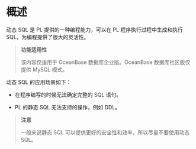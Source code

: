 概述 
=======================

动态 SQL 是 PL 提供的一种编程能力，可以在 PL 程序执行过程中生成和执行 SQL，为编程提供了很大的灵活性。

>**功能适用性**
>
>该内容仅适用于 OceanBase 数据库企业版。OceanBase 数据库社区版仅提供 MySQL 模式。

动态 SQL 的应用场景如下：

* 在程序编写的时候无法确定完整的 SQL 语句。

  

* PL 的静态 SQL 无法支​持的操作，例如 DDL。

  



>**注意**
>
>一般来说静态 SQL 可以提供更好的安全性和效率，所以尽量不要使用动态 SQL。

